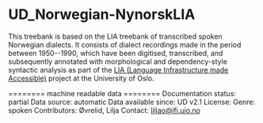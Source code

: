 
# UD_Norwegian-NynorskLIA

This treebank is based on the LIA treebank of transcribed spoken Norwegian dialects. It consists of dialect recordings made in the
  period between 1950--1990, which have been digitised, transcribed,
  and subsequently annotated with morphological and dependency-style
  syntactic analysis as part of the [LIA (Language Infrastructure made
  Accessible)](http://www.hf.uio.no/iln/english/research/projects/language-infrastructure-made-accessible/)  project at the University of Oslo.

======== machine readable data ========
Documentation status: partial
Data source: automatic
Data available since: UD v2.1
License: 
Genre: spoken
Contributors: Øvrelid, Lilja
Contact: liljao@ifi.uio.no
